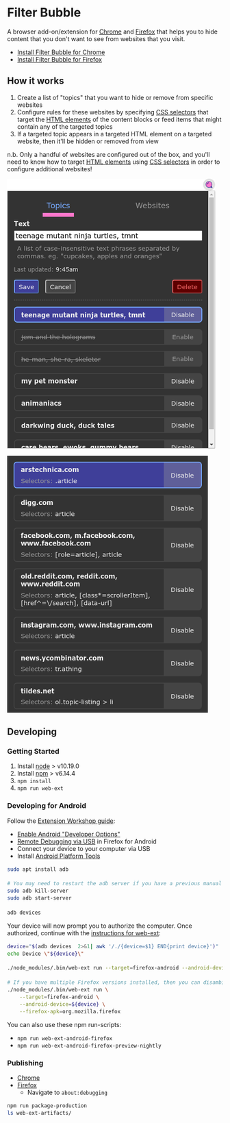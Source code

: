 # Filter Bubble

A browser add-on/extension for
[Chrome](https://chrome.google.com/webstore/detail/cdfnpgngpkmlogkkeaafpdahppapgnoo/) and
[Firefox](https://addons.mozilla.org/en-CA/firefox/addon/filter-bubble/)
that helps you to hide content that you don't want to see from websites that you visit.

- [Install Filter Bubble for Chrome](https://chrome.google.com/webstore/detail/cdfnpgngpkmlogkkeaafpdahppapgnoo/)
- [Install Filter Bubble for Firefox](https://addons.mozilla.org/en-CA/firefox/addon/filter-bubble/)

## How it works

1. Create a list of "topics" that you want to hide or remove from specific websites
1. Configure rules for these websites by specifying
   [CSS selectors](https://developer.mozilla.org/en-US/docs/Web/CSS/CSS_selectors)
   that target the
   [HTML elements](https://developer.mozilla.org/en-US/docs/Web/HTML/Element)
   of the content blocks or feed items that might contain any of the targeted topics
1. If a targeted topic appears in a targeted HTML element on a targeted website, then it'll be hidden or removed from view

n.b. Only a handful of websites are configured out of the box, and you'll need to know how to target
[HTML elements](https://developer.mozilla.org/en-US/docs/Web/HTML/Element) using
[CSS selectors](https://developer.mozilla.org/en-US/docs/Web/CSS/CSS_selectors) in order to configure additional websites!

![filter-out topics](./resources/screenshot-topics.png)

![website-specific query selectors](./resources/screenshot-websites-bottom.png)

## Developing

### Getting Started

1. Install [node](https://nodejs.org/en/) > v10.19.0
1. Install [npm](https://www.npmjs.com/) > v6.14.4
1. `npm install`
1. `npm run web-ext`

### Developing for Android

Follow the [Extension Workshop guide](https://extensionworkshop.com/documentation/develop/developing-extensions-for-firefox-for-android/):

- [Enable Android "Developer Options"](https://developer.android.com/studio/debug/dev-options)
- [Remote Debugging via USB](https://developer.mozilla.org/en-US/docs/Tools/about:debugging#Setup_tab) in Firefox for Android
- Connect your device to your computer via USB
- Install [Android Platform Tools](https://developer.android.com/studio/releases/platform-tools.html)

```bash
sudo apt install adb

# You may need to restart the adb server if you have a previous manual installation
sudo adb kill-server
sudo adb start-server

adb devices
```

Your device will now prompt you to authorize the computer. Once authorized, continue with the [instructions for web-ext](https://extensionworkshop.com/documentation/develop/getting-started-with-web-ext/#testing-in-firefox-for-android):

```bash
device="$(adb devices  2>&1| awk '/./{device=$1} END{print device}')"
echo Device \"${device}\"

./node_modules/.bin/web-ext run --target=firefox-android --android-device=${device}

# If you have multiple Firefox versions installed, then you can disambiguate using the `--firefox-apk` flag.
./node_modules/.bin/web-ext run \
    --target=firefox-android \
    --android-device=${device} \
    --firefox-apk=org.mozilla.firefox
```

You can also use these npm run-scripts:

- `npm run web-ext-android-firefox`
- `npm run web-ext-android-firefox-preview-nightly`

### Publishing

- [Chrome](https://chrome.google.com/webstore/devconsole/)
- [Firefox](https://addons.mozilla.org/en-US/developers/addons)
  - Navigate to `about:debugging`

```bash
npm run package-production
ls web-ext-artifacts/
```
